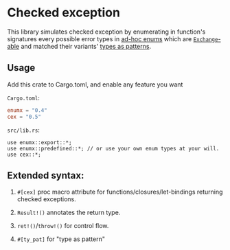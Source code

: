 # Checked exception

This library simulates checked exception by enumerating in function's signatures 
every possible error types in [ad-hoc enums](./ad-hoc-enums.md) which are
[`Exchange`-able](./exchange.md) and matched their variants'
[types as patterns](./typat.md).

## Usage

Add this crate to Cargo.toml, and enable any feature you want

`Cargo.toml`:

```toml
enumx = "0.4"
cex = "0.5"
```

`src/lib.rs`:

```rust,no_run
use enumx::export::*;
use enumx::predefined::*; // or use your own enum types at your will.
use cex::*;
```

## Extended syntax:

1. `#[cex]` proc macro attribute for functions/closures/let-bindings returning
checked exceptions.

2. `Result!()` annotates the return type.

3. `ret!()`/`throw!()` for control flow.

4. `#[ty_pat]` for "type as pattern"
